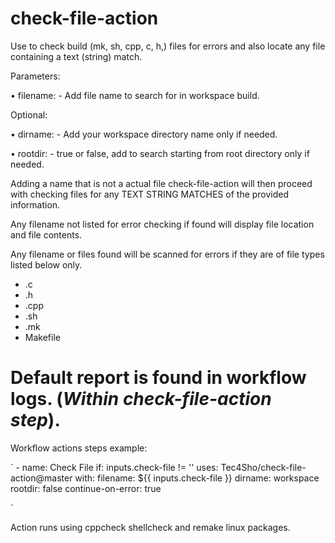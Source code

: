 # check-file-action
Use to check build (mk, sh, cpp, c, h,) files for errors and also locate any file containing a text (string) match.

Parameters:

• filename: - Add file name to search for in workspace build. 

Optional:

• dirname: - Add your workspace directory name only if needed.

• rootdir: - true or false, add to search starting from root directory only if needed.

Adding a name that is not a actual file check-file-action will then proceed with checking files for any TEXT STRING MATCHES of the provided information.

Any filename not listed for error checking if found will display file location and file contents.

Any filename or files found will be scanned for errors if they are of file types listed below only.
- .c
- .h
- .cpp
- .sh
- .mk
- Makefile

# Default report is found in workflow logs. (*Within check-file-action step*).

Workflow actions steps example:

`
    - name: Check File
      if: inputs.check-file != ''
      uses: Tec4Sho/check-file-action@master
      with:
        filename: ${{ inputs.check-file }}
        dirname: workspace
        rootdir: false
      continue-on-error: true

`

Action runs using cppcheck shellcheck and remake linux packages.
